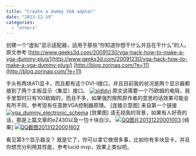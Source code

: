 ```yaml
---
title: "Create a dummy VGA adpter"
date: "2013-12-19"
categories: 
  - "others"
---
```


创建一个“虚拟”显示适配器，适用于那些“你知道你想干什么并且在干什么”的人。 原文参考 [http://www.geeks3d.com/20091230/vga-hack-how-to-make-a-vga-dummy-plug/](http://www.geeks3d.com/20091230/vga-hack-how-to-make-a-vga-dummy-plug/) [http://blog.zorinaq.com/?e=11](http://blog.zorinaq.com/?e=11)

手头有两块ATI显卡，而且都有这个DVI-I接口，并且目前我的状况是两个显示器都接到了两个主板显示（集显）接口。 [![sldldvi](/blog/post/images/sldldvi.jpg)](http://blog.lofyer.org/2013/12/create-dummy-vga-adpter/sldldvi/) 原文说需要一个75欧姆的电阻，我手里暂时只有100欧姆的，而且不多，如果强烈按照原作者的意思的话效果可能会有所不同，参考现有任意款VGA控制器原理。 \[连接示意图\] 来自第一个链接 [![vga_dummy_electronic_schema](/blog/post/images/vga_dummy_electronic_schema.jpg)](http://blog.lofyer.org/2013/12/create-dummy-vga-adpter/vga_dummy_electronic_schema/) \[效果图\] 请无视我的背景，如果有人好奇的话，那是上篇文章的eZ430以及一包十块白沙。 [![QQ图片20131220001003](/blog/post/images/QQ图片20131220001003-757x1024.jpg)](http://blog.lofyer.org/2013/12/create-dummy-vga-adpter/qq%e5%9b%be%e7%89%8720131220001003/) \[结果\] [![QQ截图20131220001602](/blog/post/images/QQ截图20131220001602.png)](http://blog.lofyer.org/2013/12/create-dummy-vga-adpter/qq%e6%88%aa%e5%9b%be20131220001602/)

看见第3个显示器没？ 就是它了，你可以拿它做很多事，比如你有多块显卡，并且你想充分利用其性能，参考lucid mvp，效果上类似吧。
